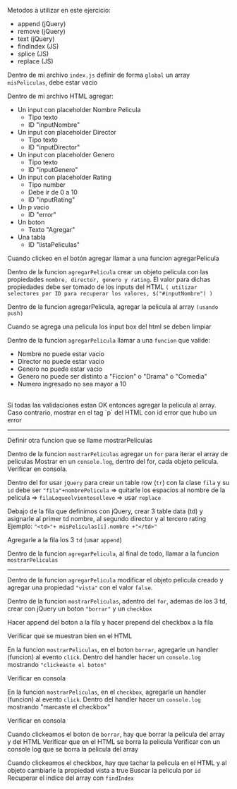 Metodos a utilizar en este ejercicio:
- append (jQuery)
- remove (jQuery)
- text (jQuery)
- findIndex (JS)
- splice (JS)
- replace (JS)


Dentro de mi archivo `index.js` definir de forma `global` un array `misPeliculas`, debe estar vacio

Dentro de mi archivo HTML agregar:
* Un input con placeholder Nombre Pelicula
    * Tipo texto
    * ID "inputNombre"
* Un input con placeholder Director
    * Tipo texto
    * ID "inputDirector"
* Un input con placeholder Genero
    * Tipo texto
    * ID "inputGenero"
* Un input con placeholder Rating
    * Tipo number
    * Debe ir de 0 a 10 
    * ID "inputRating"
* Un p vacio
    * ID "error"
* Un boton
    * Texto "Agregar"
* Una tabla 
    * ID "listaPeliculas"

Cuando clickeo en el botón agregar llamar a una funcion agregarPelicula

Dentro de la funcion `agregarPelicula` crear un objeto pelicula con las propiedades `nombre, director, genero y rating`. El valor para dichas propiedades debe ser tomado de los inputs del HTML `( utilizar selectores por ID para recuperar los valores, $("#inputNombre") )`

Dentro de la funcion agregarPelicula, agregar la pelicula al array `(usando push)`

Cuando se agrega una pelicula los input box del html se deben limpiar

Dentro de la funcion `agregarPelicula` llamar a una `funcion` que valide:
* Nombre no puede estar vacio
* Director no puede estar vacio
* Genero no puede estar vacio 
* Genero no puede ser distinto a "Ficcion" o "Drama" o "Comedia"
* Numero ingresado no sea mayor a 10
<br/>
Si todas las validaciones estan OK entonces agregar la pelicula al array.
<br/>
Caso contrario, mostrar en el tag `p` del HTML con id error que hubo un error

-----------------------------------------------------------------------------

Definir otra funcion que se llame mostrarPeliculas

Dentro de la funcion `mostrarPeliculas` agregar un `for` para iterar el array de peliculas
Mostrar en un `console.log`, dentro del for, cada objeto pelicula. 
Verificar en consola.

Dentro del for usar `jQuery` para crear un table row (`tr`) con la clase `fila` y su `id` debe ser `"fila"+nombrePelicula` => quitarle los espacios al nombre de la pelicula => `filaLoqueelvientosellevo` => usar `replace`


Debajo de la fila que definimos con jQuery, crear 3 table data (td) y asignarle al primer td nombre, al segundo director y al tercero rating
Ejemplo: `"<td>"+ misPeliculas[i].nombre +"</td>"`

Agregarle a la fila los 3 `td` (usar `append`)

Dentro de la funcion `agregarPelicula`, al final de todo, llamar a la funcion `mostrarPeliculas`

-----------------------------------------------------------------------------

Dentro de la funcion `agregarPelicula` modificar el objeto pelicula creado y agregar una propiedad `"vista"` con el valor `false`.

Dentro de la funcion `mostrarPeliculas`, adentro del `for`, ademas de los 3 td, crear con jQuery un boton `"borrar"` y un `checkbox`

Hacer append del boton a la fila y hacer prepend del checkbox a la fila 

Verificar que se muestran bien en el HTML

En la funcion `mostrarPeliculas`, en el boton `borrar`, agregarle un handler (funcion) al evento `click`. Dentro del handler hacer un `console.log` mostrando `"clickeaste el boton"`

Verificar en consola 

En la funcion `mostrarPeliculas`, en el `checkbox`, agregarle un handler (funcion) al evento `click`. Dentro del handler hacer un `console.log` mostrando "marcaste el checkbox"

Verificar en consola 

Cuando clickeamos el boton de `borrar`, hay que borrar la pelicula del array y del HTML
Verificar que en el HTML se borra la pelicula
Verificar con un console log que se borra la pelicula del array 

Cuando clickeamos el checkbox, hay que tachar la pelicula en el HTML y al objeto cambiarle la propiedad vista a true
Buscar la pelicula por `id`
Recuperar el indice del array con `findIndex`
